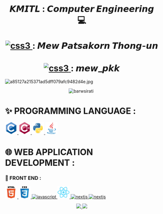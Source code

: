 
<h1 align="center">𝙆𝙈𝙄𝙏𝙇 : 𝘾𝙤𝙢𝙥𝙪𝙩𝙚𝙧 𝙀𝙣𝙜𝙞𝙣𝙚𝙚𝙧𝙞𝙣𝙜 💻</h1>
<h1 align="center">
  <a href="https://www.facebook.com/mewpkk" target="_blank">
    <img
      src="https://www.pngplay.com/wp-content/uploads/3/Blue-Facebook-Logo-Transparent-PNG.png"
      alt="css3"
      width="40"
      height="40"
    />
  </a> : 𝙈𝙚𝙬 𝙋𝙖𝙩𝙨𝙖𝙠𝙤𝙧𝙣 𝙏𝙝𝙤𝙣𝙜-𝙪𝙣</h1>
  
<h1 align="center">
   <a href="https://www.instagram.com/mew_pkk/" target="_blank">
    <img
      src="https://www.mmthailand.com/wp-content/uploads/2020/04/ig-icon.png"
      alt="css3"
      width="40"
      height="40"
    />
  </a> : 𝙢𝙚𝙬_𝙥𝙠𝙠 </h1>
<img src="https://www.img.in.th/images/a85127a215371ad5dff079afc9482d4e.jpg" alt="a85127a215371ad5dff079afc9482d4e.jpg" border="0" />
<p align="center">
<img  src="https://github-readme-stats.vercel.app/api/top-langs?username=mewpk&show_icons=true&locale=en&layout=compact" alt="barwsirati" />&nbsp;
</p>
  <div align="center">
  <h1 align="left">✨ PROGRAMMING LANGUAGE :</h1>
<p align="left">


  <a href="https://www.cprogramming.com/" target="_blank">
    <img
      src="https://raw.githubusercontent.com/devicons/devicon/master/icons/c/c-original.svg"
      alt="c"
      width="40"
      height="40"
    />
  </a>
  <a href="https://www.w3schools.com/cpp/" target="_blank">
    <img
      src="https://raw.githubusercontent.com/devicons/devicon/master/icons/cplusplus/cplusplus-original.svg"
      alt="cplusplus"
      width="40"
      height="40"
    />
  </a>
  <a href="https://www.python.org" target="_blank">
    <img
      src="https://raw.githubusercontent.com/devicons/devicon/master/icons/python/python-original.svg"
      alt="python"
      width="40"
      height="40"
    />
  </a>
    <a 
     href="https://www.java.com" 
     target="_blank" > 
    <img 
         src="https://raw.githubusercontent.com/devicons/devicon/master/icons/java/java-original.svg" 
         alt="java"
         width="40" 
         height="40"
    /> 
  </a>
  </p>
  <h1 align="left">🌐 WEB APPLICATION DEVELOPMENT :</h1>
  <h3 align="left">🔎 FRONT END :</h3>
<p align="left">
   
  <a href="https://www.w3.org/html/" target="_blank">
    <img
      src="https://raw.githubusercontent.com/devicons/devicon/master/icons/html5/html5-original-wordmark.svg"
      alt="html5"
      width="40"
      height="40"
    />
  </a>
  <a href="https://www.w3schools.com/css/" target="_blank">
    <img
      src="https://raw.githubusercontent.com/devicons/devicon/master/icons/css3/css3-original-wordmark.svg"
      alt="css3"
      width="40"
      height="40"
    />
  </a>
  <a
    href="https://developer.mozilla.org/en-US/docs/Web/JavaScript"
    target="_blank"
  >
    <img
      src="https://i0.wp.com/www.duomimikry.de/wp-content/uploads/2016/03/js-logo.png?fit=500%2C500&ssl=1"
      alt="javascript"
      width="40"
      height="40"
    />
  </a>
  <a href="https://reactjs.org/" target="_blank">
    <img
      src="https://raw.githubusercontent.com/devicons/devicon/master/icons/react/react-original.svg"
      alt="react"
      width="40"
      height="40"
    />
  </a>
    <a href="https://vuejs.org/" target="_blank">
    <img
      src="https://upload.wikimedia.org/wikipedia/commons/thumb/9/95/Vue.js_Logo_2.svg/512px-Vue.js_Logo_2.svg.png"
      alt="nextjs"
      width="40"
      height="40"
    />
  </a>
  <a href="https://nextjs.org/" target="_blank">
    <img
      src="https://cdn.worldvectorlogo.com/logos/nextjs-3.svg"
      alt="nextjs"
      width="40"
      height="40"
    />
  </a>

  
 
</p>
<a href="https://discord.gg/UGjttTJDaR">
    <img src="https://img.shields.io/twitter/url?color=white&label=Discord&logo=Discord&style=for-the-badge&url=https%3A%2F%2Fdiscord.gg%2FUGjttTJDaR" />
  </a>
    <a href="https://www.youtube.com/channel/UCUu_s6qGQlWW2YVQeDD4CVw">
    <img src="https://img.shields.io/twitter/url?color=white&label=Youtube&logo=Youtube&logoColor=red&style=for-the-badge&url=https%3A%2F%2Fwww.youtube.com%2Fchannel%2FUCUu_s6qGQlWW2YVQeDD4CVw" /></a>
    </div>
    
